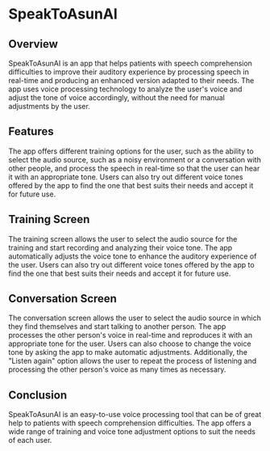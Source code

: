 # SpeakToAsunAI
## Overview
SpeakToAsunAI is an app that helps patients with speech comprehension difficulties to improve their auditory experience by processing speech in real-time and producing an enhanced version adapted to their needs. The app uses voice processing technology to analyze the user's voice and adjust the tone of voice accordingly, without the need for manual adjustments by the user.

## Features
The app offers different training options for the user, such as the ability to select the audio source, such as a noisy environment or a conversation with other people, and process the speech in real-time so that the user can hear it with an appropriate tone. Users can also try out different voice tones offered by the app to find the one that best suits their needs and accept it for future use.

## Training Screen
The training screen allows the user to select the audio source for the training and start recording and analyzing their voice tone. The app automatically adjusts the voice tone to enhance the auditory experience of the user. Users can also try out different voice tones offered by the app to find the one that best suits their needs and accept it for future use.

## Conversation Screen
The conversation screen allows the user to select the audio source in which they find themselves and start talking to another person. The app processes the other person's voice in real-time and reproduces it with an appropriate tone for the user. Users can also choose to change the voice tone by asking the app to make automatic adjustments. Additionally, the "Listen again" option allows the user to repeat the process of listening and processing the other person's voice as many times as necessary.

## Conclusion
SpeakToAsunAI is an easy-to-use voice processing tool that can be of great help to patients with speech comprehension difficulties. The app offers a wide range of training and voice tone adjustment options to suit the needs of each user.
